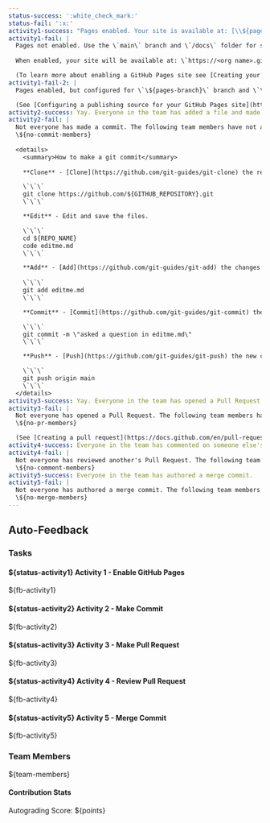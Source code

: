 ```yaml
---
status-success: ':white_check_mark:'
status-fail: ':x:'
activity1-success: "Pages enabled. Your site is available at: [\\${pages-url}](\\${pages-url})"
activity1-fail: |
  Pages not enabled. Use the \`main\` branch and \`/docs\` folder for site contents.
  
  When enabled, your site will be available at: \`https://<org name>.github.io/<repo name>\`

  (To learn more about enabling a GitHub Pages site see [Creating your site](https://docs.github.com/en/pages/getting-started-with-github-pages/creating-a-github-pages-site#creating-your-site) in the GitHub Docs.)
activity1-fail-2: |
  Pages enabled, but configured for \`\${pages-branch}\` branch and \`\${pages-path}\` folder. Use the \`main\` branch and \`/docs\` folder for site contents.

  (See [Configuring a publishing source for your GitHub Pages site](https://docs.github.com/en/pages/getting-started-with-github-pages/configuring-a-publishing-source-for-your-github-pages-site) for details on how to configure the correct publishing source.)
activity2-success: Yay. Everyone in the team has added a file and made a commit.
activity2-fail: |
  Not everyone has made a commit. The following team members have not added made a commit that adds a file:
  \${no-commit-members}
  
  <details>
    <summary>How to make a git commit</summary>
    
    **Clone** - [Clone](https://github.com/git-guides/git-clone) the repository to your local machine.

    \`\`\`
    git clone https://github.com/${GITHUB_REPOSITORY}.git
    \`\`\`

    **Edit** - Edit and save the files.

    \`\`\`
    cd ${REPO_NAME}
    code editme.md
    \`\`\`

    **Add** - [Add](https://github.com/git-guides/git-add) the changes to staging.
    
    \`\`\`
    git add editme.md
    \`\`\`

    **Commit** - [Commit](https://github.com/git-guides/git-commit) the changes to the git repo.

    \`\`\`
    git commit -m \"asked a question in editme.md\"
    \`\`\`

    **Push** - [Push](https://github.com/git-guides/git-push) the new commits back to the remote repository.

    \`\`\`
    git push origin main
    \`\`\`
  </details>
activity3-success: Yay. Everyone in the team has opened a Pull Request.
activity3-fail: |
  Not everyone has opened a Pull Request. The following team members have not opened a Pull Request:
  \${no-pr-members}

  (See [Creating a pull request](https://docs.github.com/en/pull-requests/collaborating-with-pull-requests/proposing-changes-to-your-work-with-pull-requests/creating-a-pull-request) for instructions on how to create a pull request.)
activity4-success: Everyone in the team has commented on someone else's Pull Request.
activity4-fail: |
  Not everyone has reviewed another's Pull Request. The following team members have not reviewed a Pull Request:
  \${no-comment-members}
activity5-success: Everyone in the team has authored a merge commit.
activity5-fail: |
  Not everyone has authored a merge commit. The following team members have not authored a merge commit:
  \${no-merge-members}
---
```


## Auto-Feedback

### Tasks

#### ${status-activity1} Activity 1 - Enable GitHub Pages

${fb-activity1}

#### ${status-activity2} Activity 2 - Make Commit

${fb-activity2}

#### ${status-activity3} Activity 3 - Make Pull Request

${fb-activity3}

#### ${status-activity4} Activity 4 - Review Pull Request

${fb-activity4}

#### ${status-activity5} Activity 5 - Merge Commit

${fb-activity5}

### Team Members

${team-members}

#### Contribution Stats

Autograding Score: ${points}
